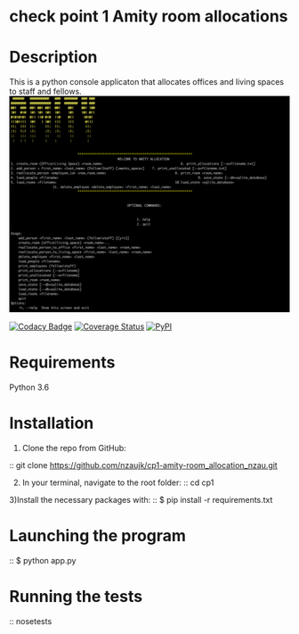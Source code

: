 # check point 1 Amity room allocations

# Description
This is a python console applicaton that allocates offices and living spaces to staff and fellows.
![Screenshot](Screenshot.png?raw=true)

[![Codacy Badge](https://api.codacy.com/project/badge/Grade/2fd7d52092b54f27b11d1987281f71c3)](https://www.codacy.com/app/nzaujk/cp1-amity-room_allocation_nzau?utm_source=github.com&amp;utm_medium=referral&amp;utm_content=nzaujk/cp1-amity-room_allocation_nzau&amp;utm_campaign=Badge_Grade)   [![Coverage Status](https://coveralls.io/repos/github/nzaujk/cp1-amity-room_allocation_nzau/badge.svg?branch=ft-required-functions)](https://coveralls.io/github/nzaujk/cp1-amity-room_allocation_nzau?branch=ft-required-functions) [![PyPI](https://img.shields.io/pypi/pyversions/Django.svg?style=plastic)]()


# Requirements
Python 3.6

# Installation

1) Clone the repo from GitHub:

:: git clone https://github.com/nzaujk/cp1-amity-room_allocation_nzau.git


2) In your terminal, navigate to the root folder:
:: cd cp1

3)Install the necessary packages with:
:: $ pip install -r requirements.txt


# Launching the program
:: $ python app.py

# Running the tests

:: nosetests

